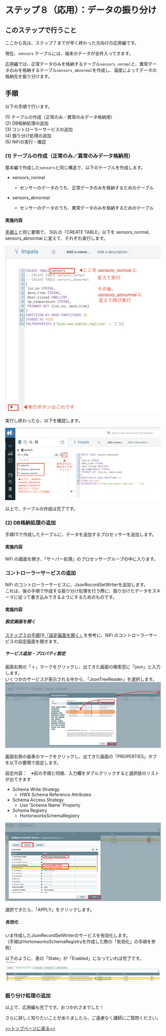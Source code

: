 # ステップ８（応用）：データの振り分け

## このステップで行うこと

ここから先は、ステップ７までが早く終わった方向けの応用編です。<br>

現在、`sensors` テーブルには、端末のデータが全件入ってきます。

応用編では、正常データのみを格納するテーブル`sensors_normal`と、異常データのみを格納するテーブル`sensors_abnormal`を作成し、温度によってデータの格納先を振り分けます。

## 手順

以下の手順で行います。

(1) テーブルの作成（正常のみ／異常のみデータ格納用）<br>
(2) DB格納処理の追加<br>
(3) コントローラーサービスの追加<br>
(4) 振り分け処理の追加<br>
(5) NiFiの実行・確認

### (1) テーブルの作成（正常のみ／異常のみデータ格納用）

基本編で作成した`sensors`と同じ構造で、以下のテーブルを作成します。

- sensors_normal
  - センサーのデータのうち、正常データのみを格納するためのテーブル

- sensors_abnormal
  - センサーのデータのうち、異常データのみを格納するためのテーブル

#### 実施内容

[手順１](lab01_create_DB.md)と同じ要領で、 SQLの「CREATE TABLE」以下を sensors_normal, sensors_abnormal に変えて、それぞれ実行します。

![](screenshots_lab08/change_SQL.png "")

実行し終わったら、以下を確認します。

![](screenshots_lab08/SQL_confirm.png "")

以上で、テーブルの作成は完了です。

### (2) DB格納処理の追加

手順(1)で作成したテーブルに、データを追加するプロセッサーを追加します。

#### 実施内容

NiFi の画面を開き、「サーバー処理」のプロセッサーグループの中に入ります。



### コントローラーサービスの追加

NiFi のコントローラーサービスに、JsonRocordSetWriterを追加します。<br>
これは、後の手順で作成する振り分け処理を行う際に、振り分けたデータをスキーマに従って書き込みできるようにするためのものです。

#### 実施内容

##### 設定画面を開く

[ステップ３の手順(1)「設定画面を開く」](https://github.com/sanochihi/iot_workshop/blob/main/01_docs/lab03_NiFi1.md#%E8%A8%AD%E5%AE%9A%E7%94%BB%E9%9D%A2%E3%82%92%E9%96%8B%E3%81%8F)を参考に、NiFi のコントローラーサービスの設定画面を開きます。

##### サービス追加・プロパティ設定

画面右側の「＋」マークをクリックし、出てきた画面の検索窓に「json」と入力します。<br>
いくつかのサービスが表示される中から、「JsonTreeReader」を選択します。
![JsonRecordSetWriter.png](screenshots_lab03%2FJsonRecordSetWriter.png)

画面右側の歯車のマークをクリックし、出てきた画面の「PROPERTIES」タブを以下の要領で設定します。

設定内容：　※前の手順と同様、入力欄をダブルクリックすると選択肢のリストが出てきます
- Schema Write Strategy
  - HWX Schema Reference Attributes
- Schema Access Strategy
  - Use 'Schema Name' Property
- Schema Registry
  - HortonworksSchemaRegistry

![SetWriter_settings.png](screenshots_lab03%2FSetWriter_settings.png)

選択できたら、「APPLY」をクリックします。

##### 有効化

いま作成したJsonRecordSetWriterのサービスを有効化します。<br>
（手順はHortonworksSchemaRegistryを作成した際の「有効化」の手順を参照）

以下のように、表の「State」が「Enabled」になっていれば完了です。
![enabled_setwriter.png](screenshots_lab03%2Fenabled_setwriter.png)


### 振り分け処理の追加



以上で、応用編も完了です。おつかれさまでした！

さらに詳しく知りたいことがありましたら、ご遠慮なく講師にご質問ください。

[>>トップページに戻る<<](00_top.md)